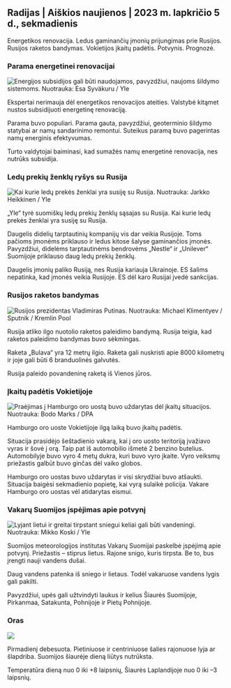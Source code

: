 ## Radijas \| Aiškios naujienos \| 2023 m. lapkričio 5 d., sekmadienis

Energetikos renovacija. Ledus gaminančių įmonių prijungimas prie Rusijos. Rusijos raketos bandymas. Vokietijos įkaitų padėtis. Potvynis. Prognozė.

### Parama energetinei renovacijai

![Energijos subsidijos gali būti naudojamos, pavyzdžiui, naujoms šildymo sistemoms. Nuotrauka: Esa Syväkuru / Yle](https://images.cdn.yle.fi/image/upload/c_crop,h_3349,w_5954,x_0,y_325/ar_1.7777777777777777,c_fill,g_faces,h_pr_670,/wd_170/q_auto:eco/f_auto/fl_lossy/v1676637402/39-107442463ef747ea1acd)

Ekspertai nerimauja dėl energetikos renovacijos ateities. Valstybė kitąmet nustos subsidijuoti energetinę renovaciją.

Parama buvo populiari. Parama gauta, pavyzdžiui, geoterminio šildymo statybai ar namų sandarinimo remontui. Suteikus paramą buvo pagerintas namų energinis efektyvumas.

Turto valdytojai baiminasi, kad sumažės namų energetinė renovacija, nes nutrūks subsidija.

### Ledų prekių ženklų ryšys su Rusija

![Kai kurie ledų prekės ženklai yra susiję su Rusija. Nuotrauka: Jarkko Heikkinen / Yle](https://images.cdn.yle.fi/image/upload/c_crop,h_2268,w_4031,x_0,y_0/ar_1.7777777777777777,c_fill,g_faces,h_6275,/d_1275,0q_auto:eco/f_auto/fl_lossy/v1682321321/39-110323664462e3b6fb8b)

„Yle“ tyrė suomiškų ledų prekių ženklų sąsajas su Rusija. Kai kurie ledų prekės ženklai yra susiję su Rusija.

Daugelis didelių tarptautinių kompanijų vis dar veikia Rusijoje. Toms pačioms įmonėms priklauso ir ledus kitose šalyse gaminančios įmonės. Pavyzdžiui, didelėms tarptautinėms bendrovėms „Nestle“ ir „Unilever“ Suomijoje priklauso daug ledų prekių ženklų.

Daugelis įmonių paliko Rusiją, nes Rusija kariauja Ukrainoje. ES šalims nepatinka, kad įmonės veikia Rusijoje. ES dėl karo Rusijai įvedė sankcijas.

### Rusijos raketos bandymas

![Rusijos prezidentas Vladimiras Putinas. Nuotrauka: Michael Klimentyev / Sputnik / Kremlin Pool](https://images.cdn.yle.fi/image/upload/c_crop,h_4519,w_8034,x_16,y_238/ar_1.7777777777777777,c_fill_g2105/,c_fill_g6_face.0/q_auto:eco/f_auto/fl_lossy/v1678982359/39-108632664133bfc2dc51)

Rusija atliko ilgo nuotolio raketos paleidimo bandymą. Rusija teigia, kad raketos paleidimo bandymas buvo sėkmingas.

Raketa „Bulava“ yra 12 metrų ilgio. Raketa gali nuskristi apie 8000 kilometrų ir joje gali būti 6 branduolinės galvutės.

Rusija paleido povandeninę raketą iš Vienos jūros.

### Įkaitų padėtis Vokietijoje

![Praėjimas į Hamburgo oro uostą buvo uždarytas dėl įkaitų situacijos. Nuotrauka: Bodo Marks / DPA](https://images.cdn.yle.fi/image/upload/c_crop,h_2703,w_4806,x_0,y_500/ar_1.777777777777777,c_fill,g_faces,h_675,0/dpr1_200,0/1q_auto:eco/f_auto/fl_lossy/v1699181525/39-11959676547736ea1bc0)

Hamburgo oro uoste Vokietijoje ilgą laiką buvo įkaitų padėtis.

Situacija prasidėjo šeštadienio vakarą, kai į oro uosto teritoriją įvažiavo vyras ir šovė į orą. Taip pat iš automobilio išmetė 2 benzino butelius. Automobilyje buvo vyro 4 metų dukra, kuri buvo vyro įkaite. Vyro veiksmų priežastis galbūt buvo ginčas dėl vaiko globos.

Hamburgo oro uostas buvo uždarytas ir visi skrydžiai buvo atšaukti. Situacija baigėsi sekmadienio popietę, kai vyrą sulaikė policija. Vakare Hamburgo oro uostas vėl atidarytas eismui.

### Vakarų Suomijos įspėjimas apie potvynį

![Lyjant lietui ir greitai tirpstant sniegui keliai gali būti vandeningi. Nuotrauka: Mikko Koski / Yle](https://images.cdn.yle.fi/image/upload/c_crop,h_3078,w_5472,x_0,y_218/ar_1.7777777777777777,c_fill,g_faces,h_6275./d_pr1275,0q_auto:eco/f_auto/fl_lossy/v1697618867/39-11828126521489e76d51)

Suomijos meteorologijos institutas Vakarų Suomijai paskelbė įspėjimą apie potvynį. Priežastis – stiprus lietus. Rajone snigo, kuris tirpsta. Be to, bus įrengti nauji vandens dušai.

Daug vandens patenka iš sniego ir lietaus. Todėl vakaruose vandens lygis gali pakilti.

Pavyzdžiui, upės gali užtvindyti laukus ir kelius Šiaurės Suomijoje, Pirkanmaa, Satakunta, Pohnijoje ir Pietų Pohnijoje.

### Oras

![](https://images.cdn.yle.fi/image/upload/c_crop,h_1080,w_1919,x_0,y_0/ar_1.7777777777777777,c_fill,g_faces,h_675,w_1200/0/q/d_1f_auto/fl_lossy/v1699200945/39-11960206547bf95c98f5)

Pirmadienį debesuota. Pietiniuose ir centriniuose šalies rajonuose lyja ar šlapdriba. Suomijos šiaurėje dieną liūtys nutrūksta.

Temperatūra dieną nuo 0 iki +8 laipsnių, Šiaurės Laplandijoje nuo 0 iki –3 laipsnių.